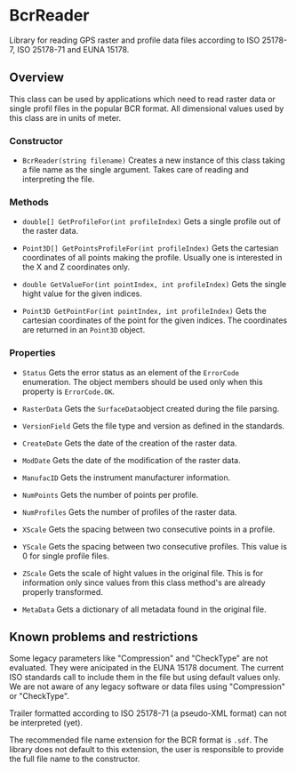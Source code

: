 BcrReader
=========

Library for reading GPS raster and profile data files according to ISO 25178-7, ISO 25178-71 and EUNA 15178. 

## Overview
This class can be used by applications which need to read raster data or single profil files in the popular BCR format.
All dimensional values  used by this class are in units of meter.

### Constructor

* `BcrReader(string filename)`
Creates a new instance of this class taking a file name as the single argument. Takes care of reading and interpreting the file.

### Methods

* `double[] GetProfileFor(int profileIndex)`
  Gets a single profile out of the raster data. 
  
* `Point3D[] GetPointsProfileFor(int profileIndex)`
Gets the cartesian coordinates of all points making the profile. Usually one is interested in the X and Z coordinates only.
  
* `double GetValueFor(int pointIndex, int profileIndex)`
Gets the single hight value for the given indices.

* `Point3D GetPointFor(int pointIndex, int profileIndex)`
Gets the cartesian coordinates of the point for the given indices. The coordinates are returned in an `Point3D` object.

### Properties

* `Status`
Gets the error status as an element of the `ErrorCode` enumeration. The object members should be used only when this property is `ErrorCode.OK`.

* `RasterData`
Gets the `SurfaceData`object created during the file parsing.

* `VersionField`
Gets the file type and version as defined in the standards.

* `CreateDate`
Gets the date of the creation of the raster data.

* `ModDate`
Gets the date of the modification of the raster data.

* `ManufacID`
Gets the instrument manufacturer information.

* `NumPoints`
Gets the number of points per profile.

* `NumProfiles`
Gets the number of profiles of the raster data.

* `XScale`
Gets the spacing between two consecutive points in a profile.

* `YScale`
Gets the spacing between two consecutive profiles. This value is 0 for single profile files.

* `ZScale`
Gets the scale of hight values in the original file. This is for information only since values from this class method's are already properly transformed.

* `MetaData`
Gets a dictionary of all metadata found in the original file. 


## Known problems and restrictions
Some legacy parameters like "Compression" and "CheckType" are not evaluated. They were anicipated in the EUNA 15178 document. The current ISO standards call to include them in the file but using default values only. We are not aware of any legacy software or data files using "Compression" or "CheckType".

Trailer formatted according to ISO 25178-71 (a pseudo-XML format) can not be interpreted (yet).

The recommended file name extension for the BCR format is `.sdf`. The library does not default to this extension, the user is responsible to provide the full file name to the constructor.
